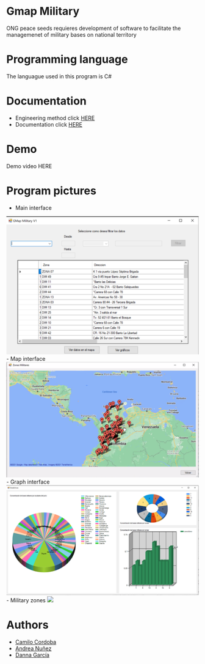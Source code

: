 # Gmap Military

ONG peace seeds requieres development of software to facilitate the managemenet of military bases on national territory

# Programming language

The languague used in this program is C#

# Documentation
- Engineering method click [HERE](docs/MetodoDeIngenieria.pdf)
- Documentation click [HERE](docs/Documentation.pdf)

# Demo

Demo video HERE

# Program pictures
- Main interface 
<img src="gmap-military/img/P1.png" width = 600>
- Map interface
<img src="gmap-military/img/P2.png" width = 600>
- Graph interface
<img src="gmap-military/img/P3.png" width = 600>
- Military zones
<img src="gmap-military/img/zones.png" width = 600>

# Authors 

- [Camilo Cordoba](https://github.com/kamneklogs)
- [Andrea Nuñez](https://github.com/andreanr19)
- [Danna García](https://github.com/Dannasofiagarcia)

